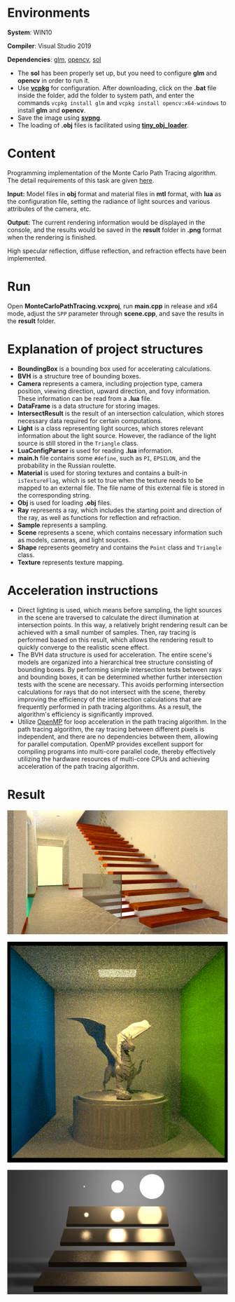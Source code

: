 # Environments

**System**: WIN10

**Compiler**: Visual Studio 2019

**Dependencies**: [glm](https://github.com/g-truc/glm), [opencv](https://github.com/opencv/opencv), [sol](https://github.com/ThePhD/sol2)

* The **sol** has been properly set up, but you need to configure **glm** and **opencv** in order to run it.
* Use **[vcpkg](https://github.com/microsoft/vcpkg)** for configuration. After downloading, click on the **.bat** file inside the folder, add the folder to system path, and enter the commands `vcpkg install glm` and `vcpkg install opencv:x64-windows` to install **glm** and **opencv**.
* Save the image using **[svpng](https://github.com/miloyip/svpng)**.
* The loading of **.obj** files is facilitated using **[tiny_obj_loader](https://github.com/tinyobjloader/tinyobjloader)**.

# Content

Programming implementation of the Monte Carlo Path Tracing algorithm. The detail requirements of this task are given [here](./MonteCarloPathTracing/scenes/README.md).

**Input:** Model files in **obj** format and material files in **mtl** format, with **lua** as the configuration file, setting the radiance of light sources and various attributes of the camera, etc.

**Output:** The current rendering information would be displayed in the console, and the results would be saved in the **result** folder in **.png** format when the rendering is finished.

High specular reflection, diffuse reflection, and refraction effects have been implemented.

# Run

Open **MonteCarloPathTracing.vcxproj**, run **main.cpp** in release and x64 mode, adjust the `SPP` parameter through **scene.cpp**, and save the results in the **result** folder.

# Explanation of project structures

* **BoundingBox** is a bounding box used for accelerating calculations.
* **BVH** is a structure tree of bounding boxes.
* **Camera** represents a camera, including projection type, camera position, viewing direction, upward direction, and fovy information. These information can be read from a **.lua** file.
* **DataFrame** is a data structure for storing images.
* **IntersectResult** is the result of an intersection calculation, which stores necessary data required for certain computations.
* **Light** is a class representing light sources, which stores relevant information about the light source. However, the radiance of the light source is still stored in the `Triangle` class.
* **LuaConfigParser** is used for reading **.lua** information.
* **main.h** file contains some `#define`, such as `PI`, `EPSILON`, and the probability in the Russian roulette.
* **Material** is used for storing textures and contains a built-in `isTextureFlag`, which is set to true when the texture needs to be mapped to an external file. The file name of this external file is stored in the corresponding string.
* **Obj** is used for loading **.obj** files.
* **Ray** represents a ray, which includes the starting point and direction of the ray, as well as functions for reflection and refraction.
* **Sample** represents a sampling.
* **Scene** represents a scene, which contains necessary information such as models, cameras, and light sources.
* **Shape** represents geometry and contains the `Point` class and `Triangle` class.
* **Texture** represents texture mapping.

# Acceleration instructions

* Direct lighting is used, which means before sampling, the light sources in the scene are traversed to calculate the direct illumination at intersection points. In this way, a relatively bright rendering result can be achieved with a small number of samples. Then, ray tracing is performed based on this result, which allows the rendering result to quickly converge to the realistic scene effect.
* The BVH data structure is used for acceleration. The entire scene's models are organized into a hierarchical tree structure consisting of bounding boxes. By performing simple intersection tests between rays and bounding boxes, it can be determined whether further intersection tests with the scene are necessary. This avoids performing intersection calculations for rays that do not intersect with the scene, thereby improving the efficiency of the intersection calculations that are frequently performed in path tracing algorithms. As a result, the algorithm's efficiency is significantly improved.
* Utilize [OpenMP](https://www.openmp.org/) for loop acceleration in the path tracing algorithm. In the path tracing algorithm, the ray tracing between different pixels is independent, and there are no dependencies between them, allowing for parallel computation. OpenMP provides excellent support for compiling programs into multi-core parallel code, thereby effectively utilizing the hardware resources of multi-core CPUs and achieving acceleration of the path tracing algorithm.

# Result

![staircase-128SPP](./README.assets/staircase-128SPP.png)

![cornell-box-16SPP](./README.assets/cornell-box-16SPP.png)

![veach-mis-1024SPP](./README.assets/veach-mis-1024SPP.png)
